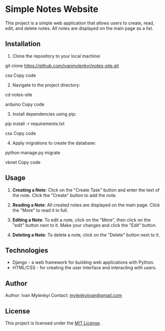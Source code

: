 
# Simple Notes Website

This project is a simple web application that allows users to create, read, edit, and delete notes. All notes are displayed on the main page as a list.

## Installation

1. Clone the repository to your local machine:

git clone https://github.com/ivanmylenkyi/notes-site.git

css
Copy code

2. Navigate to the project directory:

cd notes-site

arduino
Copy code

3. Install dependencies using pip:

pip install -r requirements.txt

css
Copy code

4. Apply migrations to create the database:

python manage.py migrate

vbnet
Copy code

## Usage

1. **Creating a Note**: Click on the "Create Task" button and enter the text of the note. Click the "Create" button to add the note.

2. **Reading a Note**: All created notes are displayed on the main page. Click the "More" to read it in full.

3. **Editing a Note**: To edit a note, click on the "More", then click on the "edit" button next to it. Make your changes and click the "Edit" button.

4. **Deleting a Note**: To delete a note, click on the "Delete" button next to it.


## Technologies

- Django - a web framework for building web applications with Python.
- HTML/CSS - for creating the user interface and interacting with users.

## Author

Author: Ivan Mylenkyi
Contact: mylenkyiivan@gmail.com

## License

This project is licensed under the [MIT License](LICENSE).
